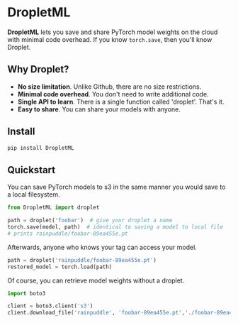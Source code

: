 # DropletML
**DropletML** lets you save and share PyTorch model weights on the cloud with minimal code overhead. If you know `torch.save`, then you'll know Droplet.

## Why Droplet?
* **No size limitation**. Unlike Github, there are no size restrictions.
* **Minimal code overhead**. You don't need to write additional code.
* **Single API to learn**. There is a single function called 'droplet'. That's it.
* **Easy to share**. You can share your models with anyone.

## Install
```bash
pip install DropletML
```

## Quickstart
You can save PyTorch models to s3 in the same manner you would save to a local filesystem.
```python
from DropletML import droplet

path = droplet('foobar')  # give your droplet a name
torch.save(model, path)  # identical to saving a model to local file
# prints rainpuddle/foobar-89ea455e.pt
```
Afterwards, anyone who knows your tag can access your model.
```python
path = droplet('rainpuddle/foobar-89ea455e.pt')
restored_model = torch.load(path)
```
Of course, you can retrieve model weights without a droplet.
```python
import boto3

client = boto3.client('s3')
client.download_file('rainpuddle', 'foobar-89ea455e.pt','./foobar-89ea455e.pt')
```